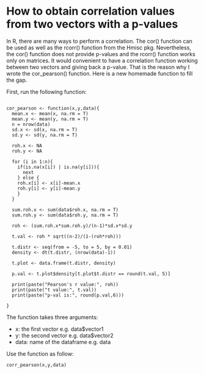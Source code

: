 
# How to obtain correlation values from two vectors with a p-values

In R, there are many ways to perform a correlation. The cor() function can be used as well as the rcorr() function from the Hmisc pkg. Nevertheless, the cor() function does not provide p-values and the rcorr() function works only on matrices. It would convenient to have a correlation function working between two vectors and giving back a p-value. That is the reason why I wrote the cor_pearson() function. Here is a new homemade function to fill the gap. 

First, run the following function: 

```{r}

cor_pearson <- function(x,y,data){
  mean.x <- mean(x, na.rm = T)
  mean.y <- mean(y, na.rm = T)
  n = nrow(data)
  sd.x <- sd(x, na.rm = T)
  sd.y <- sd(y, na.rm = T)
  
  roh.x <- NA
  roh.y <- NA
  
  for (i in 1:n){
    if(is.na(x[i]) | is.na(y[i])){
      next
    } else {
    roh.x[i] <- x[i]-mean.x
    roh.y[i] <- y[i]-mean.y
    }
  }

  sum.roh.x <- sum(data$roh.x, na.rm = T)
  sum.roh.y <- sum(data$roh.y, na.rm = T)

  roh <- (sum.roh.x*sum.roh.y)/(n-1)*sd.x*sd.y
  
  t.val <- roh * sqrt((n-2)/(1-(roh*roh)))
  
  t.distr <- seq(from = -5, to = 5, by = 0.01)
  density <- dt(t.distr, (nrow(data)-1))
  
  t.plot <- data.frame(t.distr, density)
  
  p.val <- t.plot$density[t.plot$t.distr == round(t.val, 5)]

  print(paste("Pearson's r value:", roh))
  print(paste("t value:", t.val))
  print(paste("p-val is:", round(p.val,6)))

}

```


The function takes three arguments: 

- x: the first vector e.g. data$vector1
- y: the second vector e.g. data$vector2
- data: name of the dataframe e.g. data

Use the function as follow: 

```{r}
corr_pearson(x,y,data)

```

